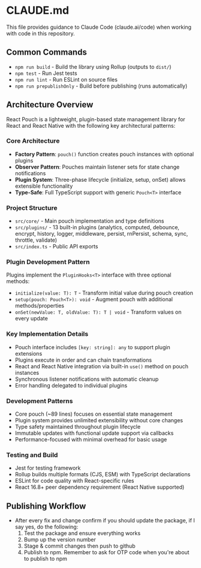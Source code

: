 # CLAUDE.md

This file provides guidance to Claude Code (claude.ai/code) when working with code in this repository.

## Common Commands

- `npm run build` - Build the library using Rollup (outputs to `dist/`)
- `npm test` - Run Jest tests
- `npm run lint` - Run ESLint on source files
- `npm run prepublishOnly` - Build before publishing (runs automatically)

## Architecture Overview

React Pouch is a lightweight, plugin-based state management library for React and React Native with the following key architectural patterns:

### Core Architecture

- **Factory Pattern**: `pouch()` function creates pouch instances with optional plugins
- **Observer Pattern**: Pouches maintain listener sets for state change notifications
- **Plugin System**: Three-phase lifecycle (initialize, setup, onSet) allows extensible functionality
- **Type-Safe**: Full TypeScript support with generic `Pouch<T>` interface

### Project Structure

- `src/core/` - Main pouch implementation and type definitions
- `src/plugins/` - 13 built-in plugins (analytics, computed, debounce, encrypt, history, logger, middleware, persist, rnPersist, schema, sync, throttle, validate)
- `src/index.ts` - Public API exports

### Plugin Development Pattern

Plugins implement the `PluginHooks<T>` interface with three optional methods:

- `initialize(value: T): T` - Transform initial value during pouch creation
- `setup(pouch: Pouch<T>): void` - Augment pouch with additional methods/properties
- `onSet(newValue: T, oldValue: T): T | void` - Transform values on every update

### Key Implementation Details

- Pouch interface includes `[key: string]: any` to support plugin extensions
- Plugins execute in order and can chain transformations
- React and React Native integration via built-in `use()` method on pouch instances
- Synchronous listener notifications with automatic cleanup
- Error handling delegated to individual plugins

### Development Patterns

- Core pouch (~89 lines) focuses on essential state management
- Plugin system provides unlimited extensibility without core changes
- Type safety maintained throughout plugin lifecycle
- Immutable updates with functional update support via callbacks
- Performance-focused with minimal overhead for basic usage

### Testing and Build

- Jest for testing framework
- Rollup builds multiple formats (CJS, ESM) with TypeScript declarations
- ESLint for code quality with React-specific rules
- React 16.8+ peer dependency requirement (React Native supported)

## Publishing Workflow

- After every fix and change confirm if you should update the package, if I say yes, do the following:
  1. Test the package and ensure everything works
  2. Bump up the version number
  3. Stage & commit changes then push to github
  4. Publish to npm. Remember to ask for OTP code when you're about to publish to npm